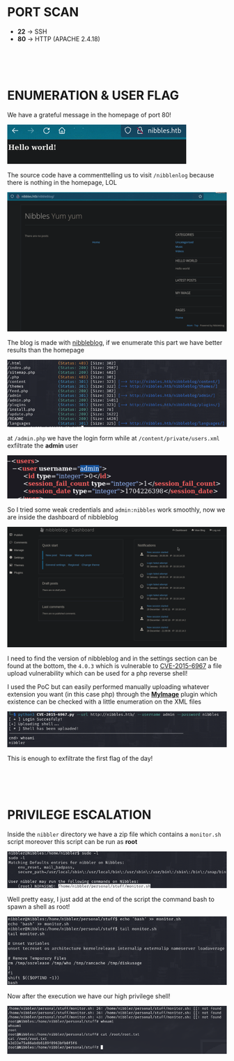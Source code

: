# PORT SCAN

* **22** &#8594; SSH
* **80** &#8594; HTTP (APACHE 2.4.18)

<br><br><br>

# ENUMERATION & USER FLAG

We have a grateful message in the homepage of port 80!

![bf8953664d73dbac823a8ddc9bedd4e7.png](img/bf8953664d73dbac823a8ddc9bedd4e7.png)

The source code have a commenttelling us to visit `/nibblenlog` because there is nothing in the homepage, LOL

![3846d91ca6b6f8fb0841da272f4d6f12.png](img/3846d91ca6b6f8fb0841da272f4d6f12.png)

The blog is made with [nibbleblog](https://github.com/dignajar/nibbleblog), if we enumerate this part we have better results than the homepage

![6e39f8856ecbfb7e36a1daf0309ea544.png](img/6e39f8856ecbfb7e36a1daf0309ea544.png)

at `/admin.php` we have the login form while at `/content/private/users.xml` exfiltrate the **admin** user

![b7b25d7444fa1079447316da8c739518.png](img/b7b25d7444fa1079447316da8c739518.png)

So I tried some weak credentials and `admin:nibbles` work smoothly, now we are inside the dashboard of nibbleblog

![518cd70304e726bae8d0e840ce045bc9.png](img/518cd70304e726bae8d0e840ce045bc9.png)

I need to find the version of nibbleblog and in the settings section can be found at the bottom, the `4.0.3` which is vulnerable to [CVE-2015-6967](https://github.com/FredBrave/CVE-2015-6967) a file upload vulnerability which can be used for a php reverse shell!	

I used the PoC but can easily performed manually uploading whatever extension you want (in this case php) through the **<u>MyImage</u>** plugin which existence can be checked with a little enumeration on the XML files

![bec545bff045778e1e630eaa141831a6.png](img/bec545bff045778e1e630eaa141831a6.png)

This is enough to exfiltrate the first flag of the day!

<br><br><br>

# PRIVILEGE ESCALATION

Inside the `nibbler` directory we have a zip file which contains a `monitor.sh` script moreover this script can be run as **root**

![acd273ded71cbe93f9464bc31e539a03.png](img/acd273ded71cbe93f9464bc31e539a03.png)

Well pretty easy, I just add at the end of the script the command bash to spawn a shell as root!


![8c2750e666f72749d858f67ddcb2effa.png](img/8c2750e666f72749d858f67ddcb2effa.png)

Now after the execution we have our high privilege shell!

![994020c9210ba11ff7cf383fc070c176.png](img/994020c9210ba11ff7cf383fc070c176.png)
